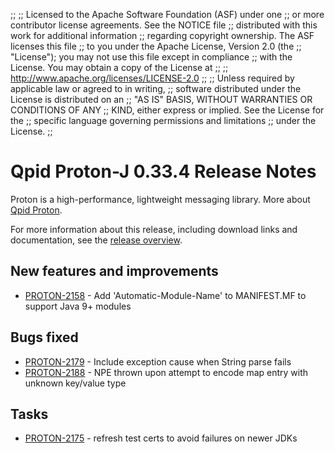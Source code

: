 ;;
;; Licensed to the Apache Software Foundation (ASF) under one
;; or more contributor license agreements.  See the NOTICE file
;; distributed with this work for additional information
;; regarding copyright ownership.  The ASF licenses this file
;; to you under the Apache License, Version 2.0 (the
;; "License"); you may not use this file except in compliance
;; with the License.  You may obtain a copy of the License at
;;
;;   http://www.apache.org/licenses/LICENSE-2.0
;;
;; Unless required by applicable law or agreed to in writing,
;; software distributed under the License is distributed on an
;; "AS IS" BASIS, WITHOUT WARRANTIES OR CONDITIONS OF ANY
;; KIND, either express or implied.  See the License for the
;; specific language governing permissions and limitations
;; under the License.
;;

# Qpid Proton-J 0.33.4 Release Notes

Proton is a high-performance, lightweight messaging library. More
about [Qpid Proton]({{site_url}}/proton/index.html).

For more information about this release, including download links and
documentation, see the [release overview](index.html).


## New features and improvements

 - [PROTON-2158](https://issues.apache.org/jira/browse/PROTON-2158) - Add 'Automatic-Module-Name' to MANIFEST.MF to support Java 9+ modules

## Bugs fixed

 - [PROTON-2179](https://issues.apache.org/jira/browse/PROTON-2179) - Include exception cause when String parse fails
 - [PROTON-2188](https://issues.apache.org/jira/browse/PROTON-2188) - NPE thrown upon attempt to encode map entry with unknown key/value type

## Tasks

 - [PROTON-2175](https://issues.apache.org/jira/browse/PROTON-2175) - refresh test certs to avoid failures on newer JDKs